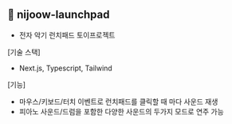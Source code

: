 ## 🎹 nijoow-launchpad

- 전자 악기 런치패드 토이프로젝트

[기술 스택]

- Next.js, Typescript, Tailwind

[기능]

- 마우스/키보드/터치 이벤트로 런치패드를 클릭할 때 마다 사운드 재생
- 피아노 사운드/드럼을 포함한 다양한 사운드의 두가지 모드로 연주 가능
